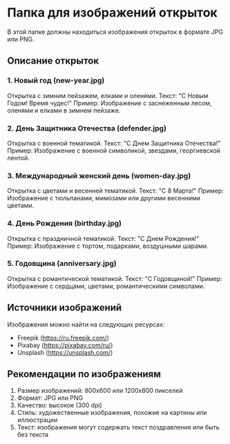 # Папка для изображений открыток

В этой папке должны находиться изображения открыток в формате JPG или PNG.

## Описание открыток

### 1. Новый год (new-year.jpg)
Открытка с зимним пейзажем, елками и оленями. Текст: "С Новым Годом! Время чудес!"
Пример: Изображение с заснеженным лесом, оленями и елками в зимнем пейзаже.

### 2. День Защитника Отечества (defender.jpg)
Открытка с военной тематикой. Текст: "С Днем Защитника Отечества!"
Пример: Изображение с военной символикой, звездами, георгиевской лентой.

### 3. Международный женский день (women-day.jpg)
Открытка с цветами и весенней тематикой. Текст: "С 8 Марта!"
Пример: Изображение с тюльпанами, мимозами или другими весенними цветами.

### 4. День Рождения (birthday.jpg)
Открытка с праздничной тематикой. Текст: "С Днем Рождения!"
Пример: Изображение с тортом, подарками, воздушными шарами.

### 5. Годовщина (anniversary.jpg)
Открытка с романтической тематикой. Текст: "С Годовщиной!"
Пример: Изображение с сердцами, цветами, романтическими символами.

## Источники изображений

Изображения можно найти на следующих ресурсах:
- Freepik (https://ru.freepik.com/)
- Pixabay (https://pixabay.com/ru/)
- Unsplash (https://unsplash.com/)

## Рекомендации по изображениям

1. Размер изображений: 800x600 или 1200x800 пикселей
2. Формат: JPG или PNG
3. Качество: высокое (300 dpi)
4. Стиль: художественные изображения, похожие на картины или иллюстрации
5. Текст: изображения могут содержать текст поздравления или быть без текста
